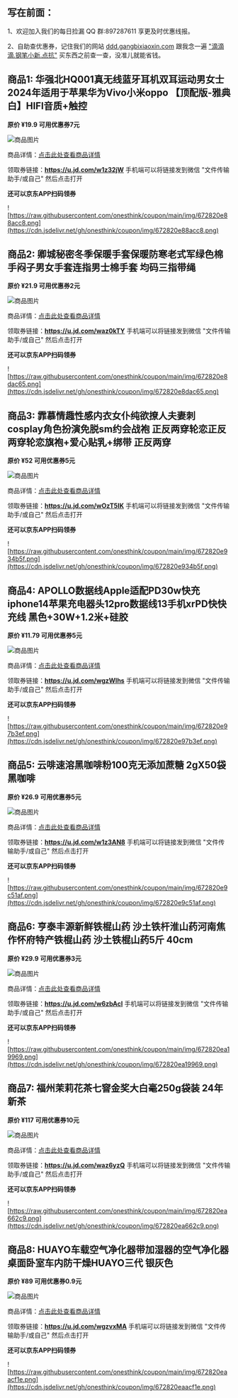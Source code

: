 ## 写在前面：

1、欢迎加入我们的每日捡漏 QQ 群:897287611 享更及时优惠线报。

2、自助查优惠券，记住我们的网站 [ddd.gangbixiaoxin.com](https://ddd.gangbixiaoxin.com) 跟我念一遍 ["滴滴滴.钢笔小新.点抗"](https://ddd.gangbixiaoxin.com) 买东西之前查一查，没准儿就能省钱。

## 商品1: 华强北HQ001真无线蓝牙耳机双耳运动男女士2024年适用于苹果华为Vivo小米oppo 【顶配版-雅典白】HIFI音质+触控

**原价 ¥19.9 可用优惠券7元**

![商品图片](http://img14.360buyimg.com/n1/jfs/t1/132302/2/48603/65858/6715f1dcFa681ff0c/0192860417adce64.jpg)

商品详情：[点击此处查看商品详情](https://union-click.jd.com/jdc?e=1003156031&amp;p=JF8BAdsJK1olXwIHXVhaCEgeAV8IGlsUXwEHUVpfCksRC19MRANLAjZbERscSkAJHTRQRA1CCVkdDwtCWhVLHTdNTwcKBENeCVAfUg8bSidfYFsRVEV0Cl4ifRl8Zy9RcARdBmB3OlxaDQ5fUGd-WSh9NlZSMy4OX1xXDxtxazliLm1cIzc9bjxeaCh_RAFNOWVyEj0vVTJ1Ah9ObS5lPWFYBhcqakp0YW58Wy9dB2VgVS4bfyJ_ZQ98eAxhJFRhIAddTT1uVT9zfCcTOE5hIjkCViNFZRNtezhhWGVrMDgqfBkSdAZwcjt2IQF0NiY7aDh3Cxhxaz91OXIKIzcpaCtlYCh8cgFzKU8CECg0Ui5sY3sKbk8XKDYCFSgJCQtgYg9XHF4cGXZ7L1Y5dkp3D2M4GmsWXAYFXVhaDkISM18IG2tUMwYGUF1YCUwfM244G10XXAELVl9VDEIVB18IE1wliqu6gdTs3cOu1_GAzOKyiI--gMDVOHsnAF8IGloXXQIFVVxdOHsXAF8LKwV7XFUEV1xfXEt5X20LSVsXDUZsUlhfCEoSCmw4GVoUXwQyZG4UQBxsA2sBWC1LXXl3BjU5SBJ8XCdTfS57XwEHERYOAD1VcAdjSwtyLVVVZF5t)

领取券链接：**https://u.jd.com/w1z32jW** 手机端可以将链接发到微信 "文件传输助手/或自己" 然后点击打开

**还可以京东APP扫码领券**

![https://raw.githubusercontent.com/onesthink/coupon/main/img/672820e88acc8.png](https://cdn.jsdelivr.net/gh/onesthink/coupon/img/672820e88acc8.png)

## 商品2: 卿城秘密冬季保暖手套保暖防寒老式军绿色棉手闷子男女手套连指男士棉手套 均码三指带绳

**原价 ¥21.9 可用优惠券2元**

![商品图片](http://img14.360buyimg.com/n1/jfs/t1/6012/27/32515/161754/670b36a9F7e0bd856/2a65c4f638004161.jpg)

商品详情：[点击此处查看商品详情](https://union-click.jd.com/jdc?e=1003156031&amp;p=JF8BAdYJK1olXwIHXVhfAE0WCl8IGlsWXAQAUllVAU8SAF9MRANLAjZbERscSkAJHTRQRA1CCVkdDwtCWhVLHTdNTwcKBENeCVAfUg8beRxcUhhhC2ADEz89e0NwWydOeV5-I2AGOlwndQpkYglxTgVGXlFpESMKClxXDxtxazliBGFHIAEPbzJ0Ayx_ciNNOWJ2Ej4vVTh1Ah9OeBBlOmFbKBcqQEpHYW54WztdAHRgHS4bfDJvZRhrbAxhJFRiIy06Tz9-Zw1zfCcTOE5hIjkCViNFZRB_bwJ2A2VrPD4-UTMDABh8Qyd8KmVlCig0Wi9jcBRUeDJHP39xMx8rYRlzdCdrRyxKIVV1NzUefDJvW18LGiMTDnx4LDteWD4RZR9zSydvLkZyWFJtCXsUAm8PEl0SWw8HZG5dCHtWbW8BGV4XWAAFZF9tCE0VAmgBGVodVAcLUW5dAEwn1MKwztGkiI67gMDV3_Kw1ua0z8WdbTYyV25dCUoVA2sPGlkVbTYCV25eOBV5AjwOGVpGCVRsCFxeWksTAjJmG14WXQcGV19YOEkWAm0KK2slJ3VWHR0pXi0WRA5oaFNyBU5ENls2di0TbW1yZhpmPGB7AQAOCxx8RhJfGWsVbQ)

领取券链接：**https://u.jd.com/waz0kTY** 手机端可以将链接发到微信 "文件传输助手/或自己" 然后点击打开

**还可以京东APP扫码领券**

![https://raw.githubusercontent.com/onesthink/coupon/main/img/672820e8dac65.png](https://cdn.jsdelivr.net/gh/onesthink/coupon/img/672820e8dac65.png)

## 商品3: 霏慕情趣性感内衣女仆纯欲撩人夫妻刺cosplay角色扮演免脱sm约会战袍 正反两穿轮恋正反两穿轮恋旗袍+爱心贴乳+绑带 正反两穿

**原价 ¥52 可用优惠券5元**

![商品图片](http://img14.360buyimg.com/n1/jfs/t1/221400/34/44115/131952/6712220aFa0c821ba/6dea48e2434c49e6.jpg)

商品详情：[点击此处查看商品详情](https://union-click.jd.com/jdc?e=1003156031&amp;p=JF8BAeAJK1olXwIHXVhZCkwSAF8IGlsWXQcFUF5aDU0TC19MRANLAjZbERscSkAJHTRQRA1CCVkdDwtCWhVLHTdNTwcKBENeCVAfUg8bWTRyTx5UW29BICQaTgwUU21URwUUPANlOlxUDCxMRQoIS19qKH56I1kZV1xXDxtxazliBGVGI1w5aj9OdC5_YgFNOWVmEj4VVTJ1Ah9Obz5mK2FbNBcqekp-YW5aWyxnB2RgHTYbfBRgdRgJTgxhJFRnIBddVjx-dwxzfCcTOE5hIjkCViNFZRNtYihtSQV1NFwpayt0YCt-aS98PWVqQF0qfiJvYBgJc1xjL2FxIF8PDyhldwt8eThSKW9UBCoEew9jXBdrYDsBX3MWVittUAJHYzxeWR5wL3R7A1caaB1jHTh0e1cZbQcyV19dD0IRBGkBHmslXQYyFTBdAUoWBGgAHmsUbQYEVl9aAUkXAm8PElMlXQ4FZInwsJ6dsrqAoo-L1dG784vUtJ-Ji184K1glXQcDVl5ZD0oVA184G1glXjZcOl8OAUxDADgOdQcXXlQCUhsBZksSA2cNGV8XWDYAVV9fCnsnMzVTYQ9QHABrFyonTw1QAD8KRwdLXGcHMzBfAU9wWCltGwsRInN6LClaTBQnA18)

领取券链接：**https://u.jd.com/wOzT5IK** 手机端可以将链接发到微信 "文件传输助手/或自己" 然后点击打开

**还可以京东APP扫码领券**

![https://raw.githubusercontent.com/onesthink/coupon/main/img/672820e934b5f.png](https://cdn.jsdelivr.net/gh/onesthink/coupon/img/672820e934b5f.png)

## 商品4: APOLLO数据线Apple适配PD30w快充iphone14苹果充电器头12pro数据线13手机xrPD快快充线 黑色+30W+1.2米+硅胶

**原价 ¥11.79 可用优惠券5元**

![商品图片](http://img14.360buyimg.com/n1/jfs/t1/88312/1/52647/30277/66e4d51fF53fa0393/4d4593048c0e66ef.jpg)

商品详情：[点击此处查看商品详情](https://union-click.jd.com/jdc?e=1003156031&amp;p=JF8BAdwJK1olXwIHXVhbCUsUA18IGlsVWgAFVVxVAU4SAl9MRANLAjZbERscSkAJHTRQRA1CCVkdDwtCWhVLHTdNTwcKBENeCVAfUg8beyt1bzJ8IXMHHRk-Cy9edAdvWhgcNF8AOlxYCRRTfzxYZj5xC1l-NgUuD1xXDxtxazliPnlDI1wtaDJ0Ay9_citNOWJiEj4VUiJ1AgdObT5lDWFYNBc9QEthYSYJWzh3B2JgVS4bfwNscRZ7fAxhJFRgIwddTT9uczxzfCcTOE5hIjkCViNFZRB6Yj9qGXBrLD0pUR5VY21aciJxKll0PSI7fBJnCxhhaCthFGFBNCc2ezxlYCh8Yg1zKWV9FyoCYBtsY3sKbk8XKDZYBgokVxdqZQp3fQRNKnx3KlYvADdRD2M4GmsWXAYFXVhaDkISM18IG2tUMwYEUFhYD00fM244G10XXAELVl5cCkkRAl8IE1wliqu6gdTs3cOu1_GAzOKyiI--gMDVOHsnAF8IGloXXQIFVVxdOHsXAF8LKwV7XFUEVl8OX0l5X20LSVsdWFVsVFteCEkSCm0NK1kUXAQAZG5tcA9qdwZhZy4QFEFhVzoUfyNwQiwBcgIXMwQHVQEZdBhHfgpsTQRpP11xU25dOA)

领取券链接：**https://u.jd.com/wgzWlhs** 手机端可以将链接发到微信 "文件传输助手/或自己" 然后点击打开

**还可以京东APP扫码领券**

![https://raw.githubusercontent.com/onesthink/coupon/main/img/672820e97b3ef.png](https://cdn.jsdelivr.net/gh/onesthink/coupon/img/672820e97b3ef.png)

## 商品5: 云啡速溶黑咖啡粉100克无添加蔗糖 2gX50袋黑咖啡

**原价 ¥26.9 可用优惠券5元**

![商品图片](http://img14.360buyimg.com/n1/jfs/t1/57602/4/17282/185151/6264c5c2E3fb5d135/cb935ee4f0708f4e.jpg)

商品详情：[点击此处查看商品详情](https://union-click.jd.com/jdc?e=1003156031&amp;p=JF8BAdsJK1olXwIHXVhfC00eAl8IGloRXAQFUVxfCkMeCl9MRANLAjZbERscSkAJHTRQRA1CCVkdDwtCWhVLHTdNTwcKBENeCVAfUg8bYD9SRgZoDkRfJhwGVzJQQyhrYAhMXE0DOlwjaTFHdxhgeixhD2RyIDguXlxXDxtxaz5hPmFHI1w9aDxeaDB-cg1NOWVmEj0VVTx1AhNObwBmK2FYPBc9UEtgYSZgWzhdB2ZgHRgbfjJscBtSZAxhJFRgIy0-Vz9uewpzfCcTOE5hIjkCViNFZRB6bD9pW3EABjo9ay8DABh-cit8KnVLFD4kaClgZxsBbTJiK3FhMxwpUDBhYzdrXC98B1Z2DT0YfiJzZRRoD1lgSQR3ZBspdy1cajFrfkFrJ0FEEFsbUDdKfx8EF2sUbQUDVFlUDkwRCmo4K1sVbUdsU1xdC0oXM244G10XXAELVl5cDE8eAF8IE1wliqu6gdTs3cOu1_GAzOKyiI--gMDVOHsnAF8IGloXXQIFVVxdOHsXAF8LKwV7XFUKVFxeDUp5X20LSVtFGFhsUlheCk0WBG44GVoUXwQyZG4-WBFKXhJbWQZnH11dLRkdTyhsUDYJUFp7X3hjLg4pfyN2dBtaeSthO3VUZF5t)

领取券链接：**https://u.jd.com/w1z3AN8** 手机端可以将链接发到微信 "文件传输助手/或自己" 然后点击打开

**还可以京东APP扫码领券**

![https://raw.githubusercontent.com/onesthink/coupon/main/img/672820e9c51af.png](https://cdn.jsdelivr.net/gh/onesthink/coupon/img/672820e9c51af.png)

## 商品6: 亨泰丰源新鲜铁棍山药 沙土铁杆淮山药河南焦作怀府特产铁棍山药 沙土铁棍山药5斤 40cm

**原价 ¥29.9 可用优惠券3元**

![商品图片](http://img14.360buyimg.com/n1/jfs/t1/133253/31/9452/112946/5f55c68dEca2d9519/d297e2202d10c3b4.jpg)

商品详情：[点击此处查看商品详情](https://union-click.jd.com/jdc?e=1003156031&amp;p=JF8BAc0JK1olXwIHXVhYD0ISAl8KGFMSWw4FXVZaDXtTXDdWRGtMGENDFlVDFhBPXDlfTwQKBlMdBgABFhNSVzMXQh5JAAhADhpRDDBnBQtLSRpXBXMFBjgObj8USGZMTwBJMwRZDlYmUzxKYzt_bDx2JFV-VEkdBD9Iez98QiBKKgRUBCoEfxxwejZ3bD9cGGNdNyE9VSxJZ21jZyxPCwFnCwM0fy9eXQpQfCR1OXlDIDcLUDx0eCp8YglwKnUCFCYoYz11WRsOfxIdAFNyPFsqVzdyeht3RS18B2ViJzkdayJNZwxSeBpjJH10ND0pHEhgYAZgSy9mCFp0ICoOfAJ8QhgKQThhLnFVZD5cWzNOWx1eeV9vOXFkFSwYfVEJfh8EF2sUbQUDVFlUDkwRCmo4K1sVbUdsU1ZZCUMeM244G10XXAELVl5cD0IWAV8IE1wliqu6gdTs3cOu1_GAzOKyiI--gMDVOHsnAF8IGloXXQIFVVxdOHsXAF8LKwV7XFUEVl5YD015X20LSVtGHkdsVFtdAEIeAWgBK1kUXAQAZG5tDDBnBQtLSRpXBXMFBjgObj8USGZMTwBJMwRZDlYmUzxKYzt_bDx2JFV-VG5dOA)

领取券链接：**https://u.jd.com/w6zbAcI** 手机端可以将链接发到微信 "文件传输助手/或自己" 然后点击打开

**还可以京东APP扫码领券**

![https://raw.githubusercontent.com/onesthink/coupon/main/img/672820ea19969.png](https://cdn.jsdelivr.net/gh/onesthink/coupon/img/672820ea19969.png)

## 商品7: 福州茉莉花茶七窨金奖大白毫250g袋装 24年新茶

**原价 ¥117 可用优惠券10元**

![商品图片](http://img14.360buyimg.com/n1/jfs/t1/5283/4/23619/207293/6693edabF568872ff/308ebf0e1fda4945.jpg)

商品详情：[点击此处查看商品详情](https://union-click.jd.com/jdc?e=1003156031&amp;p=JF8BAdMJK1olXwIHXVhYD00WAF8IGlsUVQEBUlxVCEMfB19MRANLAjZbERscSkAJHTRQRA1CCVkdDwtCWhVLHTdNTwcKBENeCVAfUg8baDpzYzMXAVFXMQoldTdJdDt4ZAFzLVF3OlwidEtCSh1yGCIQHnJkECgIclxXDxtxazliLk9cIFwPaDJ0YDB-Yj9NOWV6EikFVTh1ShdOeC5lOWFYIBcqUEp1YW58Wy1nAH9gHSobazJocBZ7GwxhJFRiIwc2TzwVUQlzfCcTOE5hIjkCViNFZRNveBJpVXFwPDokezxWYB18cjtPCEZ0NiY4ay9kQBthcC12XHYKIyc-fjxlYDN_RCdGKU9pESgkYBMnZixDHwlGBnViISAHXT9LfApyGAdHCwoOZF9tC0oXBGYOHF0cWDYyVF5tSSUXBmcMHlgUXzYDZF5bCkoQCm0IG1oWWwIyVFZaOJy6u7qCqo6d5NKc3Inkr56ev7uWk2slbQUyVF9cCksTBG4KG2slXQUyV24DZkpEBjgNGwtGM1oAVwxdXBxIbWgIGFodXAIBZFxcCUkVM184cA5uJW4ACAkIbR9vfhNWbA9lIlxkJAkoZklof29dUilvXn8HFyo7TD1CeV8IKw)

领取券链接：**https://u.jd.com/waz6yzQ** 手机端可以将链接发到微信 "文件传输助手/或自己" 然后点击打开

**还可以京东APP扫码领券**

![https://raw.githubusercontent.com/onesthink/coupon/main/img/672820ea662c9.png](https://cdn.jsdelivr.net/gh/onesthink/coupon/img/672820ea662c9.png)

## 商品8: HUAYO车载空气净化器带加湿器的空气净化器桌面卧室车内防干燥HUAYO三代 银灰色

**原价 ¥89 可用优惠券0.9元**

![商品图片](http://img14.360buyimg.com/n1/jfs/t1/149815/5/42530/56950/670cd418Fa45f154e/7dfe7d5f285aff61.jpg)

商品详情：[点击此处查看商品详情](https://union-click.jd.com/jdc?e=1003156031&amp;p=JF8BAa0JK1olXwIHXVhaAEgSA18IGlsWXAIBVl1dAE4SB19MRANLAjZbERscSkAJHTRQRA1CCVkdDwtCWhVLHTdNTwcKBENeCVAfUg8bZRdeRj1PGFJ1LycKaxBPZTdVXlJiFk1_OlwtahNvaxIBTwdNVAUCIwk2UFxXDxtxazliBGFBIFwhazx0Si9_cj9NOWJQEik_Uhh1Aj1OexBlO2FbVRc-ekthYW5oWzh3AHRgHQwbfilzZhh8cAxhJFRgLT0-Vz9-VT9zfSdrClllPzxdCAxxejlQbDh2AXEAAjwqawJJdBt8D1lgbXFXClsWQzYWYxBIX0EVPmVgAxs5XCsbD18JK1gUXQELUllbAU4nM28IKxp7XQMHUlpbCU0nAl8IHVkUWg8AVF5eDUwfM28AHGvC8L7X3u-IgPLDneffovzA1LrWytZtOHsUM28JGlkVWQEDVl5tOEsUM2w4RTUUDgABVlwJCCVLAWxaGw0QHmgEUlxdCEMXAV8KGloXXzYyZDglXhZxWSpcbCBsCmVZDDgFVQ4edCRDZjUXLWRaLDYgAR9LW2YLGyxCNl4yVG4)

领取券链接：**https://u.jd.com/wgzvxMA** 手机端可以将链接发到微信 "文件传输助手/或自己" 然后点击打开

**还可以京东APP扫码领券**

![https://raw.githubusercontent.com/onesthink/coupon/main/img/672820eaacf1e.png](https://cdn.jsdelivr.net/gh/onesthink/coupon/img/672820eaacf1e.png)

